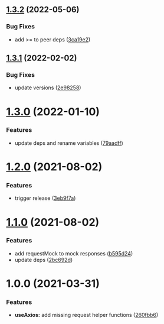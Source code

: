 ## [1.3.2](https://github.com/baloise/vue-axios/compare/v1.3.1...v1.3.2) (2022-05-06)


### Bug Fixes

* add >= to peer deps ([3ca19e2](https://github.com/baloise/vue-axios/commit/3ca19e2a67295df5ea1e7b70a65ca31763c45ab4))

## [1.3.1](https://github.com/baloise/vue-axios/compare/v1.3.0...v1.3.1) (2022-02-02)


### Bug Fixes

* update versions ([2e98258](https://github.com/baloise/vue-axios/commit/2e982586e78c6a3c9966fbe77e71d6b7b9eac5ac))

# [1.3.0](https://github.com/baloise/vue-axios/compare/v1.2.0...v1.3.0) (2022-01-10)


### Features

* update deps and rename variables ([79aadff](https://github.com/baloise/vue-axios/commit/79aadffb949b5b92a7842a93b2bf03bfc850124d))

# [1.2.0](https://github.com/baloise/vue-axios/compare/v1.1.0...v1.2.0) (2021-08-02)


### Features

* trigger release ([3eb9f7a](https://github.com/baloise/vue-axios/commit/3eb9f7a39e217d570d050b7b160efaeb3f8ac480))

# [1.1.0](https://github.com/baloise/vue-axios/compare/v1.0.0...v1.1.0) (2021-08-02)


### Features

* add requestMock to mock responses ([b595d24](https://github.com/baloise/vue-axios/commit/b595d246a481115687076e2fd0edb6327d27fb12))
* update deps ([2bc692d](https://github.com/baloise/vue-axios/commit/2bc692d6b90a6b76655c8d21ad8a0f200bcd3a82))

# 1.0.0 (2021-03-31)


### Features

* **useAxios:** add missing request helper functions ([260fbb6](https://github.com/baloise/vue-axios/commit/260fbb6c49ae9e8c37503abf529662adbc4364ed))
